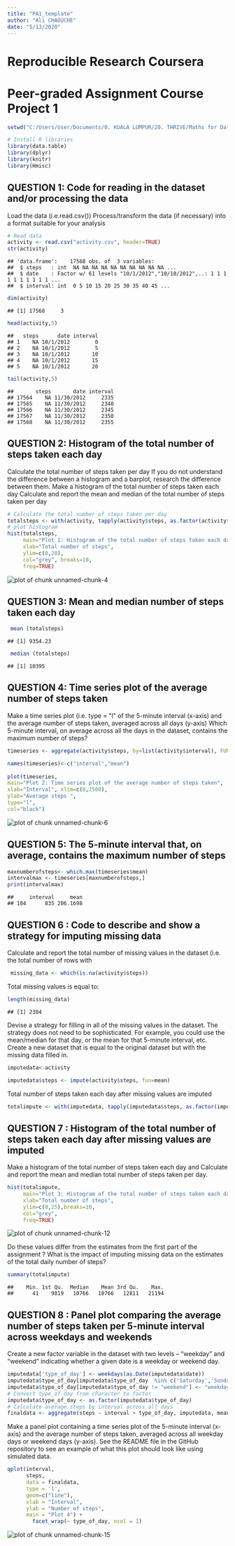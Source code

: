 ```yaml
---
title: "PA1_template"
author: "Ali CHAOUCHE"
date: "5/13/2020"
---
```



# **Reproducible Research Coursera**
# **Peer-graded Assignment Course Project 1**


```r
setwd("C:/Users/User/Documents/0. KUALA LUMPUR/20. THRIVE/Maths for DataSciences/DATA SCIENCES SPECIALIZATION/5. REPRODUCIBLE RESEARCH/RepData_PeerAssessment1")

# Install R libraries
library(data.table)
library(dplyr)
library(knitr)
library(Hmisc)
```


## **QUESTION 1: Code for reading in the dataset and/or processing the data** 
Load the data (i.e.read.csv())
Process/transform the data (if necessary) into a format suitable for your analysis

```r
# Read data
activity <- read.csv("activity.csv", header=TRUE)
str(activity)
```

```
## 'data.frame':	17568 obs. of  3 variables:
##  $ steps   : int  NA NA NA NA NA NA NA NA NA NA ...
##  $ date    : Factor w/ 61 levels "10/1/2012","10/10/2012",..: 1 1 1 1 1 1 1 1 1 1 ...
##  $ interval: int  0 5 10 15 20 25 30 35 40 45 ...
```

```r
dim(activity)
```

```
## [1] 17568     3
```

```r
head(activity,5)
```

```
##   steps      date interval
## 1    NA 10/1/2012        0
## 2    NA 10/1/2012        5
## 3    NA 10/1/2012       10
## 4    NA 10/1/2012       15
## 5    NA 10/1/2012       20
```

```r
tail(activity,5)
```

```
##       steps       date interval
## 17564    NA 11/30/2012     2335
## 17565    NA 11/30/2012     2340
## 17566    NA 11/30/2012     2345
## 17567    NA 11/30/2012     2350
## 17568    NA 11/30/2012     2355
```
## **QUESTION 2: Histogram of the total number of steps taken each day**
Calculate the total number of steps taken per day
If you do not understand the difference between a histogram and a barplot, research the difference between them. Make a histogram of the total number of steps taken each day
Calculate and report the mean and median of the total number of steps taken per day


```r
# Calculate the total number of steps taken per day
totalsteps <- with(activity, tapply(activity$steps, as.factor(activity$date), sum, na.rm = T))
# plot histogram
hist(totalsteps,
     main="Plot 1: Histogram of the total number of steps taken each day",
     xlab="Total number of steps",
     ylim=c(0,20),
     col="grey", breaks=10,
     freq=TRUE)
```

![plot of chunk unnamed-chunk-4](figure/unnamed-chunk-4-1.png)

## **QUESTION 3: Mean and median number of steps taken each day**

```r
 mean (totalsteps)
```

```
## [1] 9354.23
```

```r
 median (totalsteps)
```

```
## [1] 10395
```
## **QUESTION 4: Time series plot of the average number of steps taken**
Make a time series plot (i.e. type = "l" of the 5-minute interval (x-axis) and the average number of steps taken, averaged across all days (y-axis)
Which 5-minute interval, on average across all the days in the dataset, contains the maximum number of steps?

```r
timeseries <- aggregate(activity$steps, by=list(activity$interval), FUN=mean, na.rm=TRUE)

names(timeseries)<-c("interval","mean")
 
plot(timeseries,
main="Plot 2: Time series plot of the average number of steps taken",
xlab="Interval", xlim=c(0,2500),
ylab="Average steps ",
type="l",
col="black")
```

![plot of chunk unnamed-chunk-6](figure/unnamed-chunk-6-1.png)

## **QUESTION 5: The 5-minute interval that, on average, contains the maximum number of steps**

 
 ```r
 maxnumberofsteps<- which.max(timeseries$mean)
 intervalmax <- timeseries[maxnumberofsteps,]
 print(intervalmax)
 ```
 
 ```
 ##     interval     mean
 ## 104      835 206.1698
 ```
 
## **QUESTION 6 : Code to describe and show a strategy for imputing missing data**
Calculate and report the total number of missing values in the dataset (i.e. the total number of rows with 

```r
 missing_data <- which(is.na(activity$steps))
```
Total missing values is equal to: 


```r
length(missing_data)
```

```
## [1] 2304
```
Devise a strategy for filling in all of the missing values in the dataset. The strategy does not need to be sophisticated. For example, you could use the mean/median for that day, or the mean for that 5-minute interval, etc.
Create a new dataset that is equal to the original dataset but with the missing data filled in.

```r
imputedata<-activity

imputedata$steps <- impute(activity$steps, fun=mean)
```
Total number of steps taken each day after missing values are imputed

```r
totalimpute <- with(imputedata, tapply(imputedata$steps, as.factor(imputedata$date), sum, na.rm = T))
```
## **QUESTION 7 : Histogram of the total number of steps taken each day after missing values are imputed** 

Make a histogram of the total number of steps taken each day and Calculate and report the mean and median total number of steps taken per day. 

```r
hist(totalimpute,
     main="Plot 3: Histogram of the total number of steps taken each day (imputed)",
     xlab="Total number of steps",
     ylim=c(0,25),breaks=10,
     col="grey",
     freq=TRUE)
```

![plot of chunk unnamed-chunk-12](figure/unnamed-chunk-12-1.png)


Do these values differ from the estimates from the first part of the assignment ? 
What is the impact of imputing missing data on the estimates of the total daily number of steps?

```r
summary(totalimpute)
```

```
##    Min. 1st Qu.  Median    Mean 3rd Qu.    Max. 
##      41    9819   10766   10766   12811   21194
```

## **QUESTION 8 : Panel plot comparing the average number of steps taken per 5-minute interval across weekdays and weekends**
Create a new factor variable in the dataset with two levels – “weekday” and “weekend” indicating whether a given date is a weekday or weekend day.

```r
imputedata['type_of_day'] <- weekdays(as.Date(imputedata$date))
imputedata$type_of_day[imputedata$type_of_day  %in% c('Saturday','Sunday') ] <- "weekend"
imputedata$type_of_day[imputedata$type_of_day != "weekend"] <- "weekday"
# Convert type_of_day from character to factor
imputedata$type_of_day <- as.factor(imputedata$type_of_day)
# Calculate average steps by interval across all days
finaldata <- aggregate(steps ~ interval + type_of_day, imputedata, mean)
```
Make a panel plot containing a time series plot of the 5-minute interval (x-axis) and the average number of steps taken, averaged across all weekday days or weekend days (y-axis). See the README file in the GitHub repository to see an example of what this plot should look like using simulated data.




```r
qplot(interval, 
      steps, 
      data = finaldata, 
      type = 'l', 
      geom=c("line"),
      xlab = "Interval", 
      ylab = "Number of steps", 
      main = "Plot 4") +
        facet_wrap(~ type_of_day, ncol = 1)
```

![plot of chunk unnamed-chunk-15](figure/unnamed-chunk-15-1.png)
